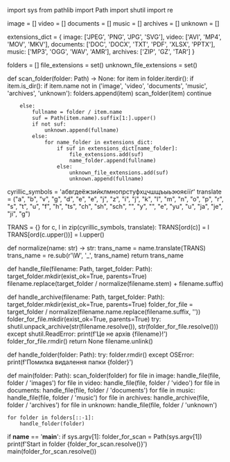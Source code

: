 import sys
from pathlib import Path
import shutil
import re


image = []
video = []
documents = []
music = []
archives = []
unknown = []

extensions_dict = {
image: ['JPEG', 'PNG', 'JPG', 'SVG'],
video: ['AVI', 'MP4', 'MOV', 'MKV'],
documents: ['DOC', 'DOCX', 'TXT', 'PDF', 'XLSX', 'PPTX'],
music: ['MP3', 'OGG', 'WAV', 'AMR'],
archives: ['ZIP', 'GZ', 'TAR']
}

folders = []
file_extensions = set()
unknown_file_extensions = set()

def scan_folder(folder: Path) -> None:
    for item in folder.iterdir():
        if  item.is_dir():
            if item.name not in ('image', 'video', 'documents', 'music', 'archives', 'unknown'):
                folders.append(item)
                scan_folder(item)
            continue

        else:
            fullname = folder / item.name
            suf = Path(item.name).suffix[1:].upper()
            if not suf:
                unknown.append(fullname)
            else:
                for name_folder in extensions_dict:
                    if suf in extensions_dict[name_folder]:
                        file_extensions.add(suf)
                        name_folder.append(fullname)
                    else:
                        unknown_file_extensions.add(suf)
                        unknown.append(fullname)
            
cyrillic_symbols = 'абвгдеёжзийклмнопрстуфхцчшщъыьэюяєіїґ'
translate = ("a", "b", "v", "g", "d", "e", "e", "j", "z", "i", "j", "k", "l", "m", "n", "o", "p", "r", "s", "t", "u",
               "f", "h", "ts", "ch", "sh", "sch", "", "y", "", "e", "yu", "u", "ja", "je", "ji", "g")

TRANS = {}
for c, l in zip(cyrillic_symbols, translate):
    TRANS[ord(c)] = l
    TRANS[ord(c.upper())] = l.upper()

def normalize(name: str) -> str:
    trans_name = name.translate(TRANS)
    trans_name = re.sub(r'\W', '_', trans_name)
    return trans_name

def handle_file(filename: Path, target_folder: Path):
    target_folder.mkdir(exist_ok=True, parents=True)
    filename.replace(target_folder / normalize(filename.stem) + filename.suffix)

def handle_archive(filename: Path, target_folder: Path):
    target_folder.mkdir(exist_ok=True, parents=True)
    folder_for_file = target_folder / normalize(filename.name.replace(filename.suffix, ''))
    folder_for_file.mkdir(exist_ok=True, parents=True)
    try:
        shutil.unpack_archive(str(filename.resolve()),
                              str(folder_for_file.resolve()))
    except shutil.ReadError:
        print(f'Це не архів {filename}!')
        folder_for_file.rmdir()
        return None
    filename.unlink()

def handle_folder(folder: Path):
    try:
        folder.rmdir()
    except OSError:
        print(f'Помилка видалення папки {folder}')

def main(folder: Path):
    scan_folder(folder)
    for file in image:
        handle_file(file, folder / 'images')
    for file in video:
        handle_file(file, folder / 'video')
    for file in documents:
        handle_file(file, folder / 'documents')
    for file in music:
        handle_file(file, folder / 'music')
    for file in archives:
        handle_archive(file, folder / 'archives')
    for file in unknown:
        handle_file(file, folder / 'unknown')
  
    for folder in folders[::-1]:
        handle_folder(folder)

if __name__ == '__main__':
    if sys.argv[1]:
        folder_for_scan = Path(sys.argv[1])
        print(f'Start in folder {folder_for_scan.resolve()}')
        main(folder_for_scan.resolve())
